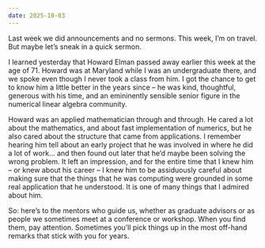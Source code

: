 ```yaml
---
date: 2025-10-03
---
```


Last week we did announcements and no sermons.  This week, I’m on travel.  But
maybe let’s sneak in a quick sermon.
 
I learned yesterday that Howard Elman passed away earlier this week at the age
of 71.  Howard was at Maryland while I was an undergraduate there, and we spoke
even though I never took a class from him.  I got the chance to get to know him
a little better in the years since – he was kind, thoughtful, generous with his
time, and an emininently sensible senior figure in the numerical linear algebra
community.
 
Howard was an applied mathematician through and through.  He cared a lot about
the mathematics, and about fast implementation of numerics, but he also cared
about the structure that came from applications.  I remember hearing him tell
about an early project that he was involved in where he did a lot of work… and
then found out later that he’d maybe been solving the wrong problem.  It left
an impression, and for the entire time that I knew him – or knew about his
career – I knew him to be assiduously careful about making sure that the things
that he was computing were grounded in some real application that he
understood.  It is one of many things that I admired about him.
 
So: here’s to the mentors who guide us, whether as graduate advisors or as
people we sometimes meet at a conference or workshop.  When you find them, pay
attention.  Sometimes you’ll pick things up in the most off-hand remarks that
stick with you for years.
 
